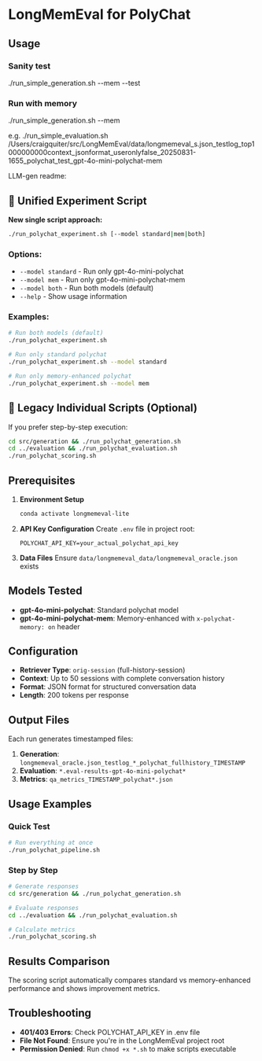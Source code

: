 # LongMemEval for PolyChat

## Usage 

### Sanity test
./run_simple_generation.sh --mem --test


### Run with memory
./run_simple_generation.sh --mem



e.g.
./run_simple_evaluation.sh /Users/craigquiter/src/LongMemEval/data/longmemeval_s.json_testlog_top1000000000context_jsonformat_useronlyfalse_20250831-1655_polychat_test_gpt-4o-mini-polychat-mem

LLM-gen readme:

## 🚀 Unified Experiment Script

**New single script approach:**

```bash
./run_polychat_experiment.sh [--model standard|mem|both]
```

### Options:
- `--model standard` - Run only gpt-4o-mini-polychat
- `--model mem` - Run only gpt-4o-mini-polychat-mem  
- `--model both` - Run both models (default)
- `--help` - Show usage information

### Examples:
```bash
# Run both models (default)
./run_polychat_experiment.sh

# Run only standard polychat
./run_polychat_experiment.sh --model standard

# Run only memory-enhanced polychat  
./run_polychat_experiment.sh --model mem
```

## 📝 Legacy Individual Scripts (Optional)

If you prefer step-by-step execution:

```bash
cd src/generation && ./run_polychat_generation.sh
cd ../evaluation && ./run_polychat_evaluation.sh
./run_polychat_scoring.sh
```

## Prerequisites

1. **Environment Setup**
   ```bash
   conda activate longmemeval-lite
   ```

2. **API Key Configuration**
   Create `.env` file in project root:
   ```
   POLYCHAT_API_KEY=your_actual_polychat_api_key
   ```

3. **Data Files**
   Ensure `data/longmemeval_data/longmemeval_oracle.json` exists

## Models Tested

- **gpt-4o-mini-polychat**: Standard polychat model
- **gpt-4o-mini-polychat-mem**: Memory-enhanced with `x-polychat-memory: on` header

## Configuration

- **Retriever Type**: `orig-session` (full-history-session)
- **Context**: Up to 50 sessions with complete conversation history
- **Format**: JSON format for structured conversation data
- **Length**: 200 tokens per response

## Output Files

Each run generates timestamped files:

1. **Generation**: `longmemeval_oracle.json_testlog_*_polychat_fullhistory_TIMESTAMP`
2. **Evaluation**: `*.eval-results-gpt-4o-mini-polychat*`  
3. **Metrics**: `qa_metrics_TIMESTAMP_polychat*.json`

## Usage Examples

### Quick Test
```bash
# Run everything at once
./run_polychat_pipeline.sh
```

### Step by Step  
```bash
# Generate responses
cd src/generation && ./run_polychat_generation.sh

# Evaluate responses  
cd ../evaluation && ./run_polychat_evaluation.sh

# Calculate metrics
./run_polychat_scoring.sh
```

## Results Comparison

The scoring script automatically compares standard vs memory-enhanced performance and shows improvement metrics.

## Troubleshooting

- **401/403 Errors**: Check POLYCHAT_API_KEY in .env file
- **File Not Found**: Ensure you're in the LongMemEval project root
- **Permission Denied**: Run `chmod +x *.sh` to make scripts executable
